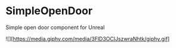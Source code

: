# SimpleOpenDoor
Simple open door component for Unreal

![][https://media.giphy.com/media/3FlD3OClJszwraNhtk/giphy.gif]
